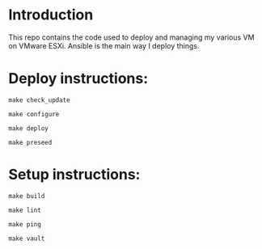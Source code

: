 # Introduction

This repo contains the code used to deploy and managing my various VM on VMware ESXi. Ansible is the main way I deploy things.

# Deploy instructions:

`make check_update`

`make configure`

`make deploy`

`make preseed`

# Setup instructions:

`make build`

`make lint`

`make ping`

`make vault`
